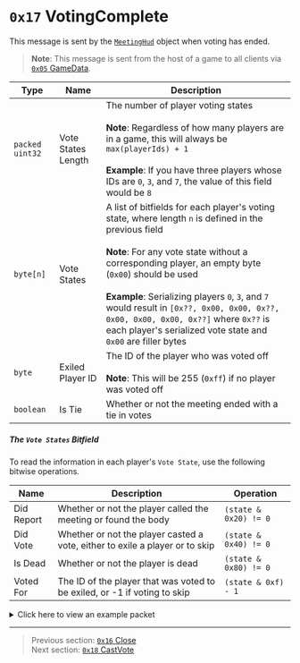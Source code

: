 # `0x17` VotingComplete

This message is sent by the [`MeetingHud`](../05_innernetobject_types/01_meetinghud.md) object when voting has ended.

> **Note**: This message is sent from the host of a game to all clients via [`0x05` GameData](../02_root_message_types/05_gamedata.md).

| Type | Name | Description |
| --- | --- | --- |
| `packed uint32` | Vote States Length | The number of player voting states<br><br>**Note**: Regardless of how many players are in a game, this will always be `max(playerIds) + 1`<br><br>**Example**: If you have three players whose IDs are `0`, `3`, and `7`, the value of this field would be `8` |
| `byte[n]` | Vote States | A list of bitfields for each player's voting state, where length `n` is defined in the previous field<br><br>**Note**: For any vote state without a corresponding player, an empty byte (`0x00`) should be used<br><br>**Example**: Serializing players `0`, `3`, and `7` would result in `[0x??, 0x00, 0x00, 0x??, 0x00, 0x00, 0x00, 0x??]` where `0x??` is each player's serialized vote state and `0x00` are filler bytes |
| `byte` | Exiled Player ID | The ID of the player who was voted off<br><br>**Note**: This will be 255 (`0xff`) if no player was voted off |
| `boolean` | Is Tie | Whether or not the meeting ended with a tie in votes |

##### The `Vote States` Bitfield

To read the information in each player's `Vote State`, use the following bitwise operations.

| Name | Description | Operation |
| --- | --- | --- |
| Did Report | Whether or not the player called the meeting or found the body | `(state & 0x20) != 0` |
| Did Vote | Whether or not the player casted a vote, either to exile a player or to skip | `(state & 0x40) != 0` |
| Is Dead | Whether or not the player is dead | `(state & 0x80) != 0` |
| Voted For | The ID of the player that was voted to be exiled, or -1 if voting to skip | `(state & 0xf) - 1` |

<details>
    <summary>Click here to view an example packet</summary>

```
01                # Reliable packet
00ab              # Nonce
170005            # Hazel message (tag of 0x05 = GameData)
    d3503f8a      # Game ID: -1975562029 (REDSUS)
    100002        # Hazel message (tag of 0x02 = RPC)
        d801      # Sender (MeetingHud) Net ID: 216
        17        # RPC Call ID: 23 (VotingComplete)
        0a        # Vote States Length: 10
            4a    # Vote States[0]: player 0 voted to exile player 9
            4a    # Vote States[1]: player 1 voted to exile player 9
            6a    # Vote States[2]: player 2 called the meeting/found the body, and voted to exile player 9
            4a    # Vote States[3]: player 3 voted to exile player 9
            4a    # Vote States[4]: player 4 voted to exile player 9
            4a    # Vote States[5]: player 5 voted to exile player 9
            4a    # Vote States[6]: player 6 voted to exile player 9
            81    # Vote States[7]: player 7 is dead
            4a    # Vote States[8]: player 8 voted to exile player 9
            43    # Vote States[9]: player 9 voted to exile player 2
        09        # Exiled Player ID: 9
        00        # Is Tie: False
```
</details>

---

> Previous section: [`0x16` Close](22_close.md)<br>
> Next section: [`0x18` CastVote](24_castvote.md)
